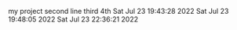 my project
second line
third
4th
Sat Jul 23 19:43:28 2022
Sat Jul 23 19:48:05 2022
Sat Jul 23 22:36:21 2022
